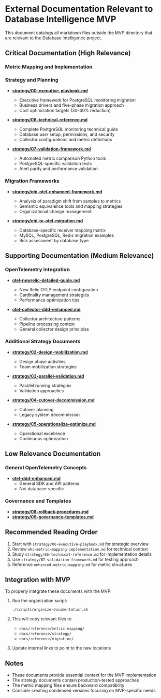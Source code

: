 # External Documentation Relevant to Database Intelligence MVP

This document catalogs all markdown files outside the MVP directory that are relevant to the Database Intelligence project.

## Critical Documentation (High Relevance)

### Metric Mapping and Implementation


### Strategy and Planning
- **[strategy/00-executive-playbook.md](../../strategy/00-executive-playbook.md)**
  - Executive framework for PostgreSQL monitoring migration
  - Business drivers and five-phase migration approach
  - Cost optimization targets (30-40% reduction)

- **[strategy/06-technical-reference.md](../../strategy/06-technical-reference.md)**
  - Complete PostgreSQL monitoring technical guide
  - Database user setup, permissions, and security
  - Collector configurations and metric definitions

- **[strategy/07-validation-framework.md](../../strategy/07-validation-framework.md)**
  - Automated metric comparison Python tools
  - PostgreSQL-specific validation tests
  - Alert parity and performance validation

### Migration Frameworks
- **[strategy/ohi-otel-enhanced-framework.md](../../strategy/ohi-otel-enhanced-framework.md)**
  - Analysis of paradigm shift from samples to metrics
  - Semantic equivalence tools and mapping strategies
  - Organizational change management

- **[strategy/ohi-to-otel-migration.md](../../strategy/ohi-to-otel-migration.md)**
  - Database-specific receiver mapping matrix
  - MySQL, PostgreSQL, Redis migration examples
  - Risk assessment by database type

## Supporting Documentation (Medium Relevance)

### OpenTelemetry Integration
- **[otel-newrelic-detailed-guide.md](../../otel-newrelic-detailed-guide.md)**
  - New Relic OTLP endpoint configuration
  - Cardinality management strategies
  - Performance optimization tips

- **[otel-collector-ddd-enhanced.md](../../otel-collector-ddd-enhanced.md)**
  - Collector architecture patterns
  - Pipeline processing context
  - General collector design principles

### Additional Strategy Documents
- **[strategy/02-design-mobilization.md](../../strategy/02-design-mobilization.md)**
  - Design phase activities
  - Team mobilization strategies

- **[strategy/03-parallel-validation.md](../../strategy/03-parallel-validation.md)**
  - Parallel running strategies
  - Validation approaches

- **[strategy/04-cutover-decommission.md](../../strategy/04-cutover-decommission.md)**
  - Cutover planning
  - Legacy system decommission

- **[strategy/05-operationalize-optimize.md](../../strategy/05-operationalize-optimize.md)**
  - Operational excellence
  - Continuous optimization

## Low Relevance Documentation

### General OpenTelemetry Concepts
- **[otel-ddd-enhanced.md](../../otel-ddd-enhanced.md)**
  - General SDK and API patterns
  - Not database-specific

### Governance and Templates
- **[strategy/08-rollback-procedures.md](../../strategy/08-rollback-procedures.md)**
- **[strategy/09-governance-templates.md](../../strategy/09-governance-templates.md)**

## Recommended Reading Order

1. Start with `strategy/00-executive-playbook.md` for strategic overview
2. Review `ohi-metric-mapping-implementation.md` for technical context
3. Study `strategy/06-technical-reference.md` for implementation details
4. Use `strategy/07-validation-framework.md` for testing approach
5. Reference `enhanced-metric-mapping.md` for metric structures

## Integration with MVP

To properly integrate these documents with the MVP:

1. Run the organization script:
   ```bash
   ./scripts/organize-documentation.sh
   ```

2. This will copy relevant files to:
   - `docs/reference/metric-mapping/`
   - `docs/reference/strategy/`
   - `docs/reference/migration/`

3. Update internal links to point to the new locations

## Notes

- These documents provide essential context for the MVP implementation
- The strategy documents contain production-tested approaches
- The metric mapping files ensure backward compatibility
- Consider creating condensed versions focusing on MVP-specific needs